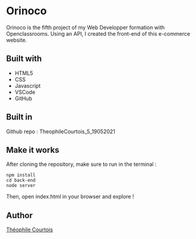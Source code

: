 # Orinoco

Orinoco is the fifth project of my Web Developper formation with Openclassrooms. Using an API, I created the front-end of this e-commerce website.

## Built with

- HTML5
- CSS
- Javascript
- VSCode
- GitHub

## Built in

Github repo : TheophileCourtois_5_19052021


## Make it works

After cloning the repository, make sure to run in the terminal :
```
npm install
cd back-end
node server 
```
Then, open index.html in your browser and explore !

## Author

[Théophile Courtois](https://www.linkedin.com/in/th%C3%A9ophile-courtois-595a9b136/)
